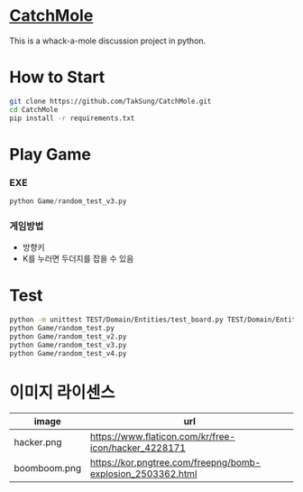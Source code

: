 # [CatchMole](https://github.com/TakSung/CatchMole)
This is a whack-a-mole discussion project in python.

# How to Start

```bash
git clone https://github.com/TakSung/CatchMole.git
cd CatchMole
pip install -r requirements.txt
```

# Play Game
### EXE
```python
python Game/random_test_v3.py
```
### 게임방법
- 방향키
- K를 누러면 두더지를 잡을 수 있음

# Test
```bash
python -m unittest TEST/Domain/Entities/test_board.py TEST/Domain/Entities/test_mole.py TEST/Application/GameManage/test_player_action_set.py
python Game/random_test.py
python Game/random_test_v2.py
python Game/random_test_v3.py
python Game/random_test_v4.py
```

# 이미지 라이센스
| image        | url                                                         |
| ------------ | ----------------------------------------------------------- |
| hacker.png   | https://www.flaticon.com/kr/free-icon/hacker_4228171        |
| boomboom.png | https://kor.pngtree.com/freepng/bomb-explosion_2503362.html |
